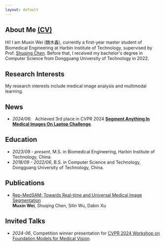 ```yaml
---
layout: default
---
```


## About Me [(CV)](cv.pdf)
Hi! I am Muxin Wei (魏木鑫), currently a first-year master student of Biomedical Engineering at Harbin Institute of Technology, supervised by Prof. [Shuqing Chen](https://homepage.hit.edu.cn/chenshuqing?lang=zh). Before that, I received my bachelor's degree in Computer Science from Dongguang University of Technology in 2022. 

## Research Interests
My research interests include medical image analysis and multimodal learning.

## News
- *2024/06*: &nbsp; Achieved 3rd place in CVPR 2024 [**Segment Anything In Medical Images On Laptop Challenge**](https://www.codabench.org/competitions/1847/).

## Education
- *2023/09 - present*, M.S. in Biomedical Engineering, Harbin Institute of Technology, China.
- *2018/09 - 2022/06*, B.S. in Computer Science and Technology, Dongguang University of Technology, China.

## Publications

* [Rep-MedSAM: Towards Real-time and Universal Medical Image Segmentation](https://openreview.net/pdf?id=yqf77n9Kfw) \
**Muxin Wei**, Shuqing Chen, Silin Wu, Dabin Xu


##  Invited Talks
- *2024-06*, Competition winner presentation for [CVPR 2024 Workshop on Foundation Models for Medical Vision](https://fmv-cvpr24workshop.github.io/).

